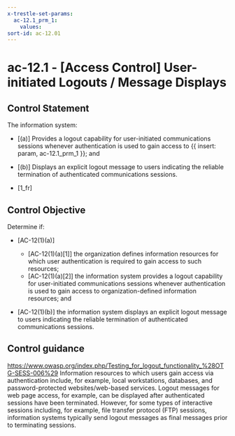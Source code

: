 ```yaml
---
x-trestle-set-params:
  ac-12.1_prm_1:
    values:
sort-id: ac-12.01
---
```


# ac-12.1 - \[Access Control\] User-initiated Logouts / Message Displays

## Control Statement

The information system:

- \[(a)\] Provides a logout capability for user-initiated communications sessions whenever authentication is used to gain access to {{ insert: param, ac-12.1_prm_1 }}; and

- \[(b)\] Displays an explicit logout message to users indicating the reliable termination of authenticated communications sessions.

- \[1_fr\]

## Control Objective

Determine if:

- \[AC-12(1)(a)\]

  - \[AC-12(1)(a)[1]\] the organization defines information resources for which user authentication is required to gain access to such resources;
  - \[AC-12(1)(a)[2]\] the information system provides a logout capability for user-initiated communications sessions whenever authentication is used to gain access to organization-defined information resources; and

- \[AC-12(1)(b)\] the information system displays an explicit logout message to users indicating the reliable termination of authenticated communications sessions.

## Control guidance

https://www.owasp.org/index.php/Testing_for_logout_functionality_%28OTG-SESS-006%29
Information resources to which users gain access via authentication include, for example, local workstations, databases, and password-protected websites/web-based services. Logout messages for web page access, for example, can be displayed after authenticated sessions have been terminated. However, for some types of interactive sessions including, for example, file transfer protocol (FTP) sessions, information systems typically send logout messages as final messages prior to terminating sessions.
